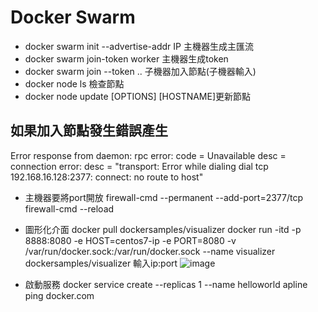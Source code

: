 # Docker Swarm
* docker swarm init --advertise-addr IP 主機器生成主匯流
* docker swarm join-token worker 主機器生成token
* docker swarm join --token .. 子機器加入節點(子機器輸入)
* docker node ls 檢查節點
* docker node update [OPTIONS] [HOSTNAME]更新節點

## 如果加入節點發生錯誤產生
Error response from daemon: rpc error: code = Unavailable desc = connection error: desc = "transport: Error while dialing dial tcp 192.168.16.128:2377: connect: no route to host"
* 主機器要將port開放
firewall-cmd --permanent --add-port=2377/tcp
firewall-cmd --reload

* 圖形化介面
docker pull dockersamples/visualizer
docker run -itd -p 8888:8080 -e HOST=centos7-ip -e PORT=8080 -v /var/run/docker.sock:/var/run/docker.sock --name visualizer dockersamples/visualizer
輸入ip:port
![image]()

* 啟動服務
docker service create --replicas 1 --name helloworld apline ping docker.com
